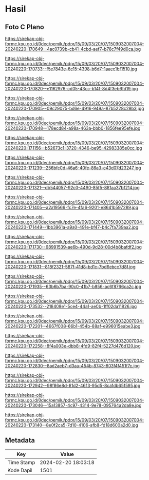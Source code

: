 # Hasil

## Foto C Plano

https://sirekap-obj-formc.kpu.go.id/0dec/pemilu/pdpr/15/09/03/20/07/1509032007004-20240220-170649--4ac0739b-cb41-4cbd-aef7-b78c7f49d0ca.jpg

https://sirekap-obj-formc.kpu.go.id/0dec/pemilu/pdpr/15/09/03/20/07/1509032007004-20240220-170733--f5e7843e-6c15-4398-b6d7-1aaec1bf1510.jpg

https://sirekap-obj-formc.kpu.go.id/0dec/pemilu/pdpr/15/09/03/20/07/1509032007004-20240220-170820--e1162976-cd05-43cc-b14f-8d4f3eb6fd19.jpg

https://sirekap-obj-formc.kpu.go.id/0dec/pemilu/pdpr/15/09/03/20/07/1509032007004-20240220-170905--09c29075-bd6e-4916-949a-87b5228c28b3.jpg

https://sirekap-obj-formc.kpu.go.id/0dec/pemilu/pdpr/15/09/03/20/07/1509032007004-20240220-170948--178ecd84-a98a-463a-bbb0-1856fee95efe.jpg

https://sirekap-obj-formc.kpu.go.id/0dec/pemilu/pdpr/15/09/03/20/07/1509032007004-20240220-171156--b52673c1-3720-4346-be95-42983385e0cc.jpg

https://sirekap-obj-formc.kpu.go.id/0dec/pemilu/pdpr/15/09/03/20/07/1509032007004-20240220-171239--256bfc0d-46a6-40fe-86a3-c43d07d23247.jpg

https://sirekap-obj-formc.kpu.go.id/0dec/pemilu/pdpr/15/09/03/20/07/1509032007004-20240220-171321--db544057-92c0-4490-85f5-881aa37bf214.jpg

https://sirekap-obj-formc.kpu.go.id/0dec/pemilu/pdpr/15/09/03/20/07/1509032007004-20240220-171405--a2a19566-fc7e-4fa6-9201-e8641b597289.jpg

https://sirekap-obj-formc.kpu.go.id/0dec/pemilu/pdpr/15/09/03/20/07/1509032007004-20240220-171449--1bb3961a-a9a0-491e-bf47-b4c7fa739aa2.jpg

https://sirekap-obj-formc.kpu.go.id/0dec/pemilu/pdpr/15/09/03/20/07/1509032007004-20240220-171730--68991539-ae6b-490d-9d28-00d4b8bafdf2.jpg

https://sirekap-obj-formc.kpu.go.id/0dec/pemilu/pdpr/15/09/03/20/07/1509032007004-20240220-171831--818f2321-587f-41d8-bd1c-7bd6ebcc7d8f.jpg

https://sirekap-obj-formc.kpu.go.id/0dec/pemilu/pdpr/15/09/03/20/07/1509032007004-20240220-171935--63b6b7ba-90c0-41b7-b856-ac6f8766ca2c.jpg

https://sirekap-obj-formc.kpu.go.id/0dec/pemilu/pdpr/15/09/03/20/07/1509032007004-20240220-173532--218408e1-5ce4-44a1-ae0b-1ff02da11826.jpg

https://sirekap-obj-formc.kpu.go.id/0dec/pemilu/pdpr/15/09/03/20/07/1509032007004-20240220-172201--4667f008-66b1-454b-88af-e996015eabe3.jpg

https://sirekap-obj-formc.kpu.go.id/0dec/pemilu/pdpr/15/09/03/20/07/1509032007004-20240220-172258--8f4a003e-dbb8-4fd9-82f4-5227d476d120.jpg

https://sirekap-obj-formc.kpu.go.id/0dec/pemilu/pdpr/15/09/03/20/07/1509032007004-20240220-172830--8ad2aeb7-d3aa-454b-8743-803f4f451f7c.jpg

https://sirekap-obj-formc.kpu.go.id/0dec/pemilu/pdpr/15/09/03/20/07/1509032007004-20240220-172942--98f86e8d-81d2-4613-95d5-8ca1db65f595.jpg

https://sirekap-obj-formc.kpu.go.id/0dec/pemilu/pdpr/15/09/03/20/07/1509032007004-20240220-173046--15a13857-4c97-4314-9e78-095764a2da8e.jpg

https://sirekap-obj-formc.kpu.go.id/0dec/pemilu/pdpr/15/09/03/20/07/1509032007004-20240220-173140--8e0f2ca5-7d10-4106-afb8-fd18d600a2d0.jpg


## Metadata

| Key        | Value               |
| ---------- | ------------------- |
| Time Stamp | 2024-02-20 18:03:18 |
| Kode Dapil | 1501                |



